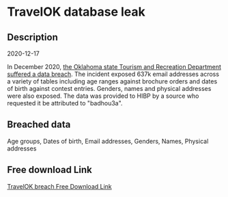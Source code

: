 # TravelOK database leak

## Description

2020-12-17

In December 2020, <a href="https://tulsaworld.com/news/local/state-tourism-department-reports-data-breach-no-social-security-financial-data-compromised/article_105b0d18-6595-11eb-998b-1b96c12d2d14.html" target="_blank" rel="noopener">the Oklahoma state Tourism and Recreation Department suffered a data breach</a>. The incident exposed 637k email addresses across a variety of tables including age ranges against brochure orders and dates of birth against contest entries. Genders, names and physical addresses were also exposed. The data was provided to HIBP by a source who requested it be attributed to &quot;badhou3a&quot;.

## Breached data

Age groups, Dates of birth, Email addresses, Genders, Names, Physical addresses

## Free download Link

[TravelOK breach Free Download Link](https://link-to.net/1229997/970.3538298465339/dynamic/?r=aHR0cHM6Ly93d3cubWVkaWFmaXJlLmNvbS92aWV3LzJjWkgwWGQxRXQwT2NkWS90cmF2ZWxvay5jb20vZmlsZQ==)